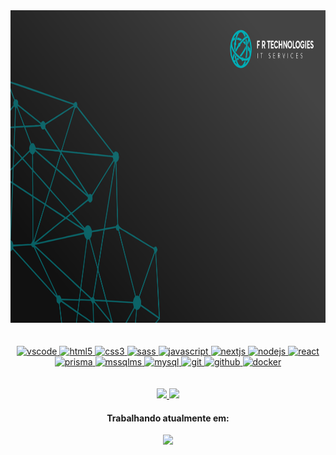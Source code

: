 <div align="center">
	<a href="https://github.com/frtechdev/frtechdev">
		<img src="src/wallpaper_frtech.png" width="1000" height="500"/>
    </a>
<div>
<!-- <br><br>
<div align="center">
	<a href="https://github.com/frtechdev/frtechdev">
		<img src="src/banner.svg" width="400" height="400"/>
    </a>
<div> -->
<br><br>
<div align="center">
    <a href="https://code.visualstudio.com/">
        <img 
			width="45em"
  			height="45em"
			src="https://cdn.jsdelivr.net/gh/devicons/devicon/icons/vscode/vscode-original.svg" 
			alt="vscode" />
    </a>
    <a href="https://developer.mozilla.org/pt-BR/docs/Web/HTML">
        <img
			width="45em"
  			height="45em"
			src="https://cdn.jsdelivr.net/gh/devicons/devicon/icons/html5/html5-plain.svg" 
			alt="html5"/>
    </a>
    <a href="https://developer.mozilla.org/pt-BR/docs/Web/CSS">
    	<img 
			width="45em"
  			height="45em"
			src="https://cdn.jsdelivr.net/gh/devicons/devicon/icons/css3/css3-plain.svg" 
			alt="css3"/>
    </a>
    <a href="https://sass-lang.com">
        <img 
			width="45em"
  			height="45em"
			src="https://www.svgrepo.com/show/349502/sass.svg" 
			alt="sass"/>
    </a>
    <a href="https://developer.mozilla.org/en-US/docs/Web/JavaScript">
        <img 
			width="45em"
  			height="45em"
			src="https://cdn.jsdelivr.net/gh/devicons/devicon/icons/javascript/javascript-original.svg" 
			alt="javascript"/>
    </a>
    <a href="https://nextjs.org/">
    	<img 
			width="45em"
  			height="45em"
			src="https://www.rlogical.com/wp-content/uploads/2021/08/Rlogical-Blog-Images-thumbnail.png" 
			alt="nextjs"/>
    </a>
    <a href="https://nodejs.org">
        <img 
			width="45em"
  			height="45em"
			src="https://cdn.jsdelivr.net/gh/devicons/devicon/icons/nodejs/nodejs-original.svg" 
			alt="nodejs"/>
    </a>
	<a href="https://reactjs.org">
    	<img 
			width="50em"
  			height="50em"
			src="https://icons-for-free.com/iconfiles/png/512/design+development+facebook+framework+mobile+react+icon-1320165723839064798.png" 
			alt="react"/>
    </a>
    <a href="https://www.prisma.io">
        <img 
			width="45em"
  			height="45em"
			src="https://cdn.changelog.com/uploads/icons/topics/3L8/icon_large.png?v=63693703596" 
			alt="prisma"/>
    </a>
	<a href="https://docs.microsoft.com/pt-br/sql/ssms/download-sql-server-management-studio-ssms?view=sql-server-ver15">
    	<img 
			width="45em"
  			height="45em"
			src="https://img.utdstc.com/icon/c32/1e3/c321e3ae6fc40697b9f1b1d1631d5c29377089053efa2a0621ffdcc6e860b5eb:200" 
			alt="mssqlms"/>
    </a>
    <a href="https://www.mysql.com">
        <img 
			width="50em"
  			height="50em"
			src="https://styles.redditmedia.com/t5_2qm6k/styles/communityIcon_dhjr6guc03x51.png" 
			alt="mysql"/>
    </a>
    <a href="https://git-scm.com/">
        <img 
			width="45em"
  			height="45em"
			src="https://cdn.jsdelivr.net/gh/devicons/devicon/icons/git/git-original.svg" 
			alt="git"/>
    </a>
    <a href="https://github.com">
        <img 
			width="45em"
  			height="45em"
			src="https://www.svgrepo.com/show/94698/github.svg" 
			alt="github"/>
    </a>
    <a href="https://www.docker.com">
        <img 
			width="45em"
  			height="45em"
			src="https://www.svgrepo.com/show/353659/docker-icon.svg" 
			alt="docker"/>
    </a>
<div>
<br><br>
<a href="https://github.com/frtechdev">
    <img 
		height="150em"
		src="https://github-readme-stats.vercel.app/api?username=frtechdev&show_icons=true&include_all_commits=true&count_private=true&theme=algolia"/>
</a>
<a href="https://github.com/frtechdev">
    <img 
		height="100em"
		src="https://github-readme-stats.vercel.app/api/top-langs/?username=frtechdev&show_icons=true&include_all_commits=true&count_private=true&layout=compact&theme=algolia"/>
</a>
<h4>Trabalhando atualmente em:</h4>
<a href="https://github.com/frtechdev/flem-ppe">
    <img 
		height="100em"
		src="https://github-readme-stats.vercel.app/api/pin/?username=frtechdev&repo=flem-ppe&theme=algolia"/>
</a>
</div>
<!-- Version:
v2.0.2.220217 -->

